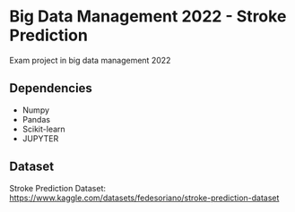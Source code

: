 # Big Data Management 2022 - Stroke Prediction
Exam project in big data management 2022

## Dependencies

- Numpy
- Pandas
- Scikit-learn
- JUPYTER

## Dataset
Stroke Prediction Dataset: 
https://www.kaggle.com/datasets/fedesoriano/stroke-prediction-dataset